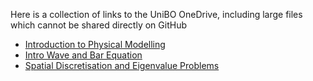 Here is a collection of links to the UniBO OneDrive, including large files which cannot be shared directly on GitHub

- [Introduction to Physical Modelling](https://liveunibo-my.sharepoint.com/:b:/g/personal/michele_ducceschi_unibo_it/EdbcIOEHqB5EqcVoX_vMbZsBtoiLL5Y9_Ee3SMQPgW32Bg?e=Ty2zfG)
- [Intro Wave and Bar Equation](https://liveunibo-my.sharepoint.com/:p:/g/personal/michele_ducceschi_unibo_it/EdXebRjfERVKuSMWsya0YFoBCv5cXY1BHDYq1WbYA_jzOQ?e=FvQ8PB)
- [Spatial Discretisation and Eigenvalue Problems](https://liveunibo-my.sharepoint.com/:u:/g/personal/michele_ducceschi_unibo_it/ET4Ls7-xv2RAsIDVYu_nH7QBr--41_lIOMjHPF3lcSuPgw?e=bjQrwN)
